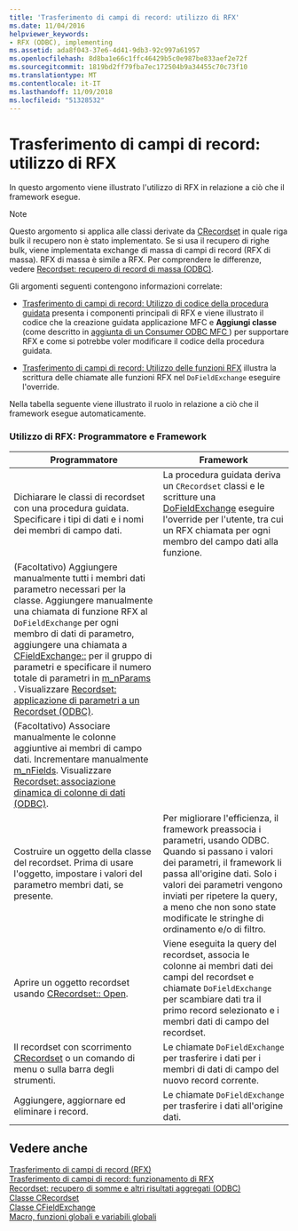 ```yaml
---
title: 'Trasferimento di campi di record: utilizzo di RFX'
ms.date: 11/04/2016
helpviewer_keywords:
- RFX (ODBC), implementing
ms.assetid: ada8f043-37e6-4d41-9db3-92c997a61957
ms.openlocfilehash: 8d8ba1e66c1ffc46429b5c0e987be833aef2e72f
ms.sourcegitcommit: 1819bd2ff79fba7ec172504b9a34455c70c73f10
ms.translationtype: MT
ms.contentlocale: it-IT
ms.lasthandoff: 11/09/2018
ms.locfileid: "51328532"
---
```

# <a name="record-field-exchange-using-rfx"></a>Trasferimento di campi di record: utilizzo di RFX

In questo argomento viene illustrato l'utilizzo di RFX in relazione a ciò che il framework esegue.

> [!NOTE]
>  Questo argomento si applica alle classi derivate da [CRecordset](../../mfc/reference/crecordset-class.md) in quale riga bulk il recupero non è stato implementato. Se si usa il recupero di righe bulk, viene implementata exchange di massa di campi di record (RFX di massa). RFX di massa è simile a RFX. Per comprendere le differenze, vedere [Recordset: recupero di record di massa (ODBC)](../../data/odbc/recordset-fetching-records-in-bulk-odbc.md).

Gli argomenti seguenti contengono informazioni correlate:

- [Trasferimento di campi di record: Utilizzo di codice della procedura guidata](../../data/odbc/record-field-exchange-working-with-the-wizard-code.md) presenta i componenti principali di RFX e viene illustrato il codice che la creazione guidata applicazione MFC e **Aggiungi classe** (come descritto in [aggiunta di un Consumer ODBC MFC ](../../mfc/reference/adding-an-mfc-odbc-consumer.md)) per supportare RFX e come si potrebbe voler modificare il codice della procedura guidata.

- [Trasferimento di campi di record: Utilizzo delle funzioni RFX](../../data/odbc/record-field-exchange-using-the-rfx-functions.md) illustra la scrittura delle chiamate alle funzioni RFX nel `DoFieldExchange` eseguire l'override.

Nella tabella seguente viene illustrato il ruolo in relazione a ciò che il framework esegue automaticamente.

### <a name="using-rfx-you-and-the-framework"></a>Utilizzo di RFX: Programmatore e Framework

|Programmatore|Framework|
|---------|-------------------|
|Dichiarare le classi di recordset con una procedura guidata. Specificare i tipi di dati e i nomi dei membri di campo dati.|La procedura guidata deriva un `CRecordset` classi e le scritture una [DoFieldExchange](../../mfc/reference/crecordset-class.md#dofieldexchange) eseguire l'override per l'utente, tra cui un RFX chiamata per ogni membro del campo dati alla funzione.|
|(Facoltativo) Aggiungere manualmente tutti i membri dati parametro necessari per la classe. Aggiungere manualmente una chiamata di funzione RFX al `DoFieldExchange` per ogni membro di dati di parametro, aggiungere una chiamata a [CFieldExchange::](../../mfc/reference/cfieldexchange-class.md#setfieldtype) per il gruppo di parametri e specificare il numero totale di parametri in [m_nParams ](../../mfc/reference/crecordset-class.md#m_nparams). Visualizzare [Recordset: applicazione di parametri a un Recordset (ODBC)](../../data/odbc/recordset-parameterizing-a-recordset-odbc.md).||
|(Facoltativo) Associare manualmente le colonne aggiuntive ai membri di campo dati. Incrementare manualmente [m_nFields](../../mfc/reference/crecordset-class.md#m_nfields). Visualizzare [Recordset: associazione dinamica di colonne di dati (ODBC)](../../data/odbc/recordset-dynamically-binding-data-columns-odbc.md).||
|Costruire un oggetto della classe del recordset. Prima di usare l'oggetto, impostare i valori del parametro membri dati, se presente.|Per migliorare l'efficienza, il framework preassocia i parametri, usando ODBC. Quando si passano i valori dei parametri, il framework li passa all'origine dati. Solo i valori dei parametri vengono inviati per ripetere la query, a meno che non sono state modificate le stringhe di ordinamento e/o di filtro.|
|Aprire un oggetto recordset usando [CRecordset:: Open](../../mfc/reference/crecordset-class.md#open).|Viene eseguita la query del recordset, associa le colonne ai membri dati dei campi del recordset e chiamate `DoFieldExchange` per scambiare dati tra il primo record selezionato e i membri dati di campo del recordset.|
|Il recordset con scorrimento [CRecordset](../../mfc/reference/crecordset-class.md#move) o un comando di menu o sulla barra degli strumenti.|Le chiamate `DoFieldExchange` per trasferire i dati per i membri di dati di campo del nuovo record corrente.|
|Aggiungere, aggiornare ed eliminare i record.|Le chiamate `DoFieldExchange` per trasferire i dati all'origine dati.|

## <a name="see-also"></a>Vedere anche

[Trasferimento di campi di record (RFX)](../../data/odbc/record-field-exchange-rfx.md)<br/>
[Trasferimento di campi di record: funzionamento di RFX](../../data/odbc/record-field-exchange-how-rfx-works.md)<br/>
[Recordset: recupero di somme e altri risultati aggregati (ODBC)](../../data/odbc/recordset-obtaining-sums-and-other-aggregate-results-odbc.md)<br/>
[Classe CRecordset](../../mfc/reference/crecordset-class.md)<br/>
[Classe CFieldExchange](../../mfc/reference/cfieldexchange-class.md)<br/>
[Macro, funzioni globali e variabili globali](../../mfc/reference/mfc-macros-and-globals.md)

